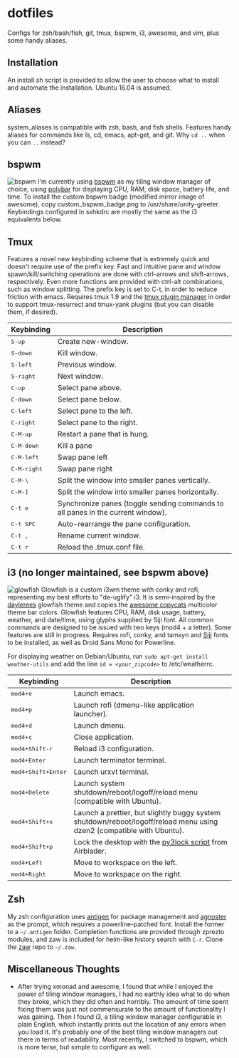 # dotfiles

Configs for zsh/bash/fish, git, tmux, bspwm, i3, awesome, and vim, plus some handy aliases.

## Installation
An install.sh script is provided to allow the user to choose what to install and automate the installation. Ubuntu 16.04 is assumed.

## Aliases
system_aliases is compatible with zsh, bash, and fish shells. Features handy aliases for commands like ls, cd, emacs, apt-get, and git. Why `cd ..` when you can `..` instead?

## bspwm
![bspwm](/../master/screenshots/bspwm.png?raw=true)
I'm currently using [bspwm](https://github.com/baskerville/bspwm) as my tiling window manager of choice, using [polybar](https://github.com/jaagr/polybar) for displaying CPU, RAM, disk space, battery life, and time. To install the custom bspwm badge (modified mirror image of awesome), copy custom_bspwm_badge.png to /usr/share/unity-greeter. Keybindings configured in sxhkdrc are mostly the same as the i3 equivalents below.

## Tmux
Features a novel new keybinding scheme that is extremely quick and doesn't require use of the prefix key. Fast and intuitive pane and window spawn/kill/switching operations are done with ctrl-arrows and shift-arrows, respectively. Even more functions are provided with ctrl-alt combinations, such as window splitting. The prefix key is set to C-t, in order to reduce friction with emacs. Requires tmux 1.9 and the [tmux plugin manager](https://github.com/tmux-plugins/tpm) in order to support tmux-resurrect and tmux-yank plugins (but you can disable them, if desired).

Keybinding            | Description
----------------------|------------------------------------------------------------
<kbd>S-up</kbd>       | Create new-window.
<kbd>S-down</kbd>     | Kill window.
<kbd>S-left</kbd>     | Previous window.
<kbd>S-right</kbd>    | Next window.
<kbd>C-up</kbd>       | Select pane above.
<kbd>C-down</kbd>     | Select pane below.
<kbd>C-left</kbd>     | Select pane to the left.
<kbd>C-right</kbd>    | Select pane to the right.
<kbd>C-M-up</kbd>     | Restart a pane that is hung.
<kbd>C-M-down</kbd>   | Kill a pane
<kbd>C-M-left</kbd>   | Swap pane left
<kbd>C-M-right</kbd>  | Swap pane right
<kbd>C-M-\\</kbd>     | Split the window into smaller panes vertically.
<kbd>C-M-]</kbd>      | Split the window into smaller panes horizontally.
<kbd>C-t e</kbd>      | Synchronize panes (toggle sending commands to all panes in the current window).
<kbd>C-t SPC </kbd>   | Auto-rearrange the pane configuration.
<kbd>C-t ,</kbd>      | Rename current window.
<kbd>C-t r</kbd>      | Reload the .tmux.conf file.


## i3 (no longer maintained, see bspwm above)
![glowfish](/../master/screenshots/glowfish.png?raw=true)
Glowfish is a custom i3wm theme with conky and rofi, representing my best efforts to "de-uglify" i3. It is semi-inspired by the [daylerees](https://github.com/daylerees/colour-schemes) glowfish theme and copies the [awesome copycats](https://github.com/copycat-killer/awesome-copycats) multicolor theme bar colors. Glowfish features CPU, RAM, disk usage, battery, weather, and date/time, using glyphs supplied by Siji font. All common commands are designed to be issued with two keys (mod4 + a letter). Some features are still in progress. Requires rofi, conky, and tamsyn and [Siji](https://github.com/gstk/siji) fonts to be installed, as well as Droid Sans Mono for Powerline.

For displaying weather on Debian/Ubuntu, run `sudo apt-get install weather-utils` and add the line `id = <your_zipcode>` to /etc/weatherrc.

Keybinding            | Description
----------------------|------------------------------------------------------------
<kbd>mod4+e</kbd>     | Launch emacs.
<kbd>mod4+p</kbd>     | Launch rofi (dmenu-like application launcher).
<kbd>mod4+d</kbd>     | Launch dmenu.
<kbd>mod4+c</kbd>     | Close application.
<kbd>mod4+Shift-r</kbd> | Reload i3 configuration.
<kbd>mod4+Enter</kbd> | Launch terminator terminal.
<kbd>mod4+Shift+Enter</kbd>   | Launch urxvt terminal.
<kbd>mod4+Delete</kbd> | Launch system shutdown/reboot/logoff/reload menu (compatible with Ubuntu).
<kbd>mod4+Shift+x</kbd> | Launch a prettier, but slightly buggy system shutdown/reboot/logoff/reload menu using dzen2 (compatible with Ubuntu).
<kbd>mod4+Shift+p</kbd> | Lock the desktop with the [py3lock script](https://gist.github.com/Airblader/3a96a407e16dae155744) from Airblader.
<kbd>mod4+Left</kbd>  | Move to workspace on the left.
<kbd>mod4+Right</kbd> | Move to workspace on the right.

## Zsh
My zsh configuration uses [antigen](https://github.com/zsh-users/antigen) for package management and [agnoster](https://github.com/robbyrussell/oh-my-zsh/wiki/Themes#agnoster) as the prompt, which requires a powerline-patched font. Install the former to a `~/.antigen` folder. Completion functions are provided through zprezto modules, and zaw is included for helm-like history search with `C-r`. Clone the [zaw](https://github.com/zsh-users/zaw) repo to `~/.zaw`.

## Miscellaneous Thoughts
* After trying xmonad and awesome, I found that while I enjoyed the power of tiling window managers, I had no earthly idea what to do when they broke, which they did often and horribly. The amount of time spent fixing them was just not commensurate to the amount of functionality I was gaining. Then I found i3, a tiling window manager configurable in plain English, which instantly prints out the location of any errors when you load it. It's probably one of the best tiling window managers out there in terms of readability. Most recently, I switched to bspwm, which is more terse, but simple to configure as well.
